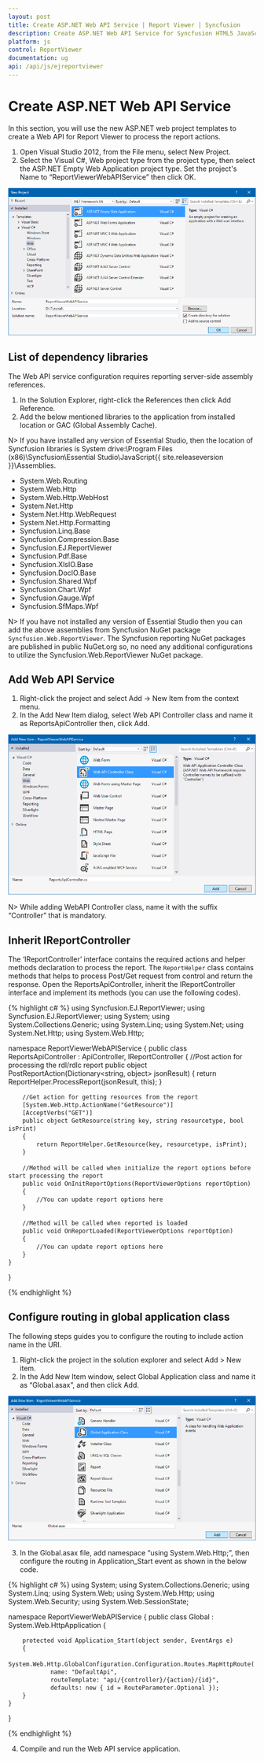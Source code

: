 ```yaml
---
layout: post
title: Create ASP.NET Web API Service | Report Viewer | Syncfusion
description: Create ASP.NET Web API Service for Syncfusion HTML5 JavaScript Report Viewer to process and render reports.
platform: js
control: ReportViewer
documentation: ug
api: /api/js/ejreportviewer
---
```


# Create ASP.NET Web API Service
In this section, you will use the new ASP.NET web project templates to create a Web API for Report Viewer to process the report actions.

1. Open Visual Studio 2012, from the File menu, select New Project. 
2. Select the Visual C#, Web project type from the project type, then select the ASP.NET Empty Web Application project type. Set the project's Name to “ReportViewerWebAPIService” then click OK.

![Creating a new ASP.NET Empty Web Application Project](Report-Service_images/aspnet-empty-application.png)

## List of dependency libraries
The Web API service configuration requires reporting server-side assembly references.

1. In the Solution Explorer, right-click the References then click Add Reference.
2. Add the below mentioned libraries to the application from installed location or GAC (Global Assembly Cache).

N> If you have installed any version of Essential Studio, then the location of Syncfusion libraries is 
System drive:\Program Files (x86)\Syncfusion\Essential Studio\JavaScript\{{ site.releaseversion }}\Assemblies.

   * System.Web.Routing  
   * System.Web.Http
   * System.Web.Http.WebHost
   * System.Net.Http
   * System.Net.Http.WebRequest
   * System.Net.Http.Formatting
   * Syncfusion.Linq.Base
   * Syncfusion.Compression.Base
   * Syncfusion.EJ.ReportViewer
   * Syncfusion.Pdf.Base
   * Syncfusion.XlsIO.Base
   * Syncfusion.DocIO.Base
   * Syncfusion.Shared.Wpf
   * Syncfusion.Chart.Wpf
   * Syncfusion.Gauge.Wpf
   * Syncfusion.SfMaps.Wpf  

N> If you have not installed any version of Essential Studio then you can add the above assemblies from Syncfusion NuGet package `Syncfusion.Web.ReportViewer`. The Syncfusion reporting NuGet packages are published in public NuGet.org so, no need any additional configurations to utilize the Syncfusion.Web.ReportViewer NuGet package.

## Add Web API Service
1. Right-click the project and select Add -> New Item from the context menu.
2. In the Add New Item dialog, select Web API Controller class and name it as ReportsApiController then, click Add.

![Adding a new controller to the project](Report-Service_images/add-web-api-controller.png)

N> While adding WebAPI Controller class, name it with the suffix “Controller” that is mandatory.

## Inherit IReportController
The ‘IReportController’ interface contains the required actions and helper methods declaration to process the report. The `ReportHelper` class contains methods that helps to process Post/Get request from control and return the response. Open the ReportsApiController, inherit the IReportController interface and implement its methods (you can use the following codes).

{% highlight c# %}
using Syncfusion.EJ.ReportViewer;
using Syncfusion.EJ.ReportViewer;
using System;
using System.Collections.Generic;
using System.Linq;
using System.Net;
using System.Net.Http;
using System.Web.Http;

namespace ReportViewerWebAPIService
{
    public class ReportsApiController : ApiController, IReportController
    {
        //Post action for processing the rdl/rdlc report 
        public object PostReportAction(Dictionary<string, object> jsonResult)
        {
            return ReportHelper.ProcessReport(jsonResult, this);
        }

        //Get action for getting resources from the report
        [System.Web.Http.ActionName("GetResource")]
        [AcceptVerbs("GET")]
        public object GetResource(string key, string resourcetype, bool isPrint)
        {
            return ReportHelper.GetResource(key, resourcetype, isPrint);
        }

        //Method will be called when initialize the report options before start processing the report        
        public void OnInitReportOptions(ReportViewerOptions reportOption)
        {
            //You can update report options here
        }

        //Method will be called when reported is loaded
        public void OnReportLoaded(ReportViewerOptions reportOption)
        {
            //You can update report options here
        }
    }
}

{% endhighlight %}

## Configure routing in global application class
The following steps guides you to configure the routing to include action name in the URI.

1. Right-click the project in the solution explorer and select Add > New item.
2. In the Add New Item window, select Global Application class and name it as “Global.asax”, and then click Add.

![Adding Global.asax file](Report-Service_images/add-global-application-class.png)

3. In the Global.asax file, add namespace “using System.Web.Http;”, then configure the routing in Application_Start event as shown in the below code.

{% highlight c# %}
using System;
using System.Collections.Generic;
using System.Linq;
using System.Web;
using System.Web.Http;
using System.Web.Security;
using System.Web.SessionState;

namespace ReportViewerWebAPIService
{
    public class Global : System.Web.HttpApplication
    {

        protected void Application_Start(object sender, EventArgs e)
        {
            System.Web.Http.GlobalConfiguration.Configuration.Routes.MapHttpRoute(
                name: "DefaultApi",
                routeTemplate: "api/{controller}/{action}/{id}",
                defaults: new { id = RouteParameter.Optional });
        }
    }
}

{% endhighlight %}

4. Compile and run the Web API service application.
